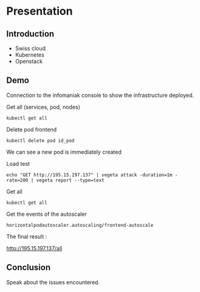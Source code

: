 # Presentation

## Introduction

- Swiss cloud
- Kubernetes
- Openstack

## Demo

Connection to the infomaniak console to show the infrastructure deployed.

Get all (services, pod, nodes)

```shell
kubectl get all
```
Delete pod frontend

```shell
kubectl delete pod id_pod
```
We can see a new pod is immediately created

Load test

```shell
echo "GET http://195.15.197.137" | vegeta attack -duration=1m -rate=200 | vegeta report --type=text
```
Get all

```shell
kubectl get all
```

Get the events of the autoscaler

```shell
horizontalpodautoscaler.autoscaling/frontend-autoscale 
```

The final result :

http://195.15.197.137/all

## Conclusion

Speak about the issues encountered.

